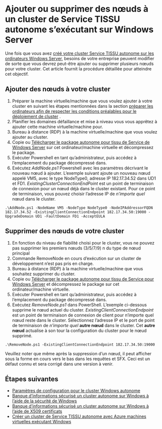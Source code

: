 <properties
   pageTitle="Ajouter ou supprimer des nœuds à un cluster de Service TISSU autonome | Microsoft Azure"
   description="Découvrez comment ajouter ou supprimer des nœuds à un cluster Azure Service tissu sur un ordinateur physique ou virtuel exécutant Windows Server, qui pourrait être locaux ou dans n’importe quel cloud."
   services="service-fabric"
   documentationCenter=".net"
   authors="dsk-2015"
   manager="timlt"
   editor=""/>

<tags
   ms.service="service-fabric"
   ms.devlang="dotnet"
   ms.topic="article"
   ms.tgt_pltfrm="NA"
   ms.workload="NA"
   ms.date="09/20/2016"
   ms.author="dkshir;chackdan"/>


# <a name="add-or-remove-nodes-to-a-standalone-service-fabric-cluster-running-on-windows-server"></a>Ajouter ou supprimer des nœuds à un cluster de Service TISSU autonome s’exécutant sur Windows Server

Une fois que vous avez [créé votre cluster Service TISSU autonome sur les ordinateurs Windows Server](service-fabric-cluster-creation-for-windows-server.md), besoins de votre entreprise peuvent modifier de sorte que vous devrez peut-être ajouter ou supprimer plusieurs nœuds pour votre cluster. Cet article fournit la procédure détaillée pour atteindre cet objectif.


## <a name="add-nodes-to-your-cluster"></a>Ajouter des nœuds à votre cluster

1. Préparer la machine virtuelle/machine que vous voulez ajouter à votre cluster en suivant les étapes mentionnées dans la section [préparer les ordinateurs afin de respecter les conditions préalables pour le déploiement de cluster](service-fabric-cluster-creation-for-windows-server.md#preparemachines) .
2. Planifier les domaines défaillance et mise à niveau vous vous apprêtez à ajouter cette machine virtuelle/machine pour.
3. Bureau à distance (RDP) à la machine virtuelle/machine que vous voulez ajouter au cluster.
4. Copie ou [Télécharger le package autonome pour tissu de Service de Windows Server](http://go.microsoft.com/fwlink/?LinkId=730690) sur cet ordinateur/machine virtuelle et décompressez le package.
5. Exécuter Powershell en tant qu’administrateur, puis accédez à l’emplacement du package décompressé dans.
6. Exécutez *AddNode.ps1* Powershell avec les paramètres décrivant le nouveau nœud à ajouter. L’exemple suivant ajoute un nouveau nœud appelé VM5, avec le type NodeType0, adresse IP 182.17.34.52 dans UD1 et FD1. *ExistingClusterConnectionEndPoint* est un point de terminaison de connexion pour un nœud déjà dans le cluster existant. Pour ce point de terminaison, vous pouvez choisir l’adresse IP de *n’importe quel* nœud dans le cluster.

```
.\AddNode.ps1 -NodeName VM5 -NodeType NodeType0 -NodeIPAddressorFQDN 182.17.34.52 -ExistingClientConnectionEndpoint 182.17.34.50:19000 -UpgradeDomain UD1 -FaultDomain FD1 -AcceptEULA

```

## <a name="remove-nodes-from-your-cluster"></a>Supprimer des nœuds de votre cluster

1. En fonction du niveau de fiabilité choisi pour le cluster, vous ne pouvez pas supprimer les premiers nœuds (3/5/7/9) n du type de nœud principal
2. Commande RemoveNode en cours d’exécution sur un cluster de développement n’est pas pris en charge.
2. Bureau à distance (RDP) à la machine virtuelle/machine que vous souhaitez supprimer du cluster.
2. Copie ou [Télécharger le package autonome pour tissu de Service pour Windows Server](http://go.microsoft.com/fwlink/?LinkId=730690) et décompressez le package sur cet ordinateur/machine virtuelle.
3. Exécuter Powershell en tant qu’administrateur, puis accédez à l’emplacement du package décompressé dans.
4. Exécutez *RemoveNode.ps1* dans PowerShell. L’exemple ci-dessous supprime le nœud actuel du cluster. *ExistingClientConnectionEndpoint* est un point de terminaison de connexion de client pour n’importe quel nœud reste dans le cluster. Sélectionnez l’adresse IP et le port de point de terminaison de *n’importe quel* **autre nœud** dans le cluster. Cet **autre nœud** actualise à son tour la configuration du cluster pour le nœud supprimé. 

```
.\RemoveNode.ps1 -ExistingClientConnectionEndpoint 182.17.34.50:19000
```

Veuillez noter que même après la suppression d’un nœud, il peut afficher sous la forme en cours vers le bas dans les requêtes et SFX. Ceci est un défaut connu et sera corrigé dans une version à venir. 


## <a name="next-steps"></a>Étapes suivantes
- [Paramètres de configuration pour le cluster Windows autonome](service-fabric-cluster-manifest.md)
- [Banque d’informations sécurisé un cluster autonome sur Windows à l’aide de la sécurité de Windows](service-fabric-windows-cluster-windows-security.md)
- [Banque d’informations sécurisé un cluster autonome sur Windows à l’aide de X509 certificats](service-fabric-windows-cluster-x509-security.md)
- [Créer un cluster de Service TISSU autonome avec Azure machines virtuelles exécutant Windows](service-fabric-cluster-creation-with-windows-azure-vms.md)
